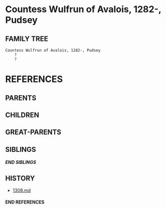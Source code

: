 # Countess Wulfrun of Avalois, 1282-, Pudsey

## FAMILY TREE
```
Countess Wulfrun of Avalois, 1282-, Pudsey
    ?
    ?
```


# REFERENCES

## PARENTS 

## CHILDREN 


## GREAT-PARENTS 

## SIBLINGS

##### END SIBLINGS  
## HISTORY
* [1308.md](../h/1308.md)

#### END REFERENCES
